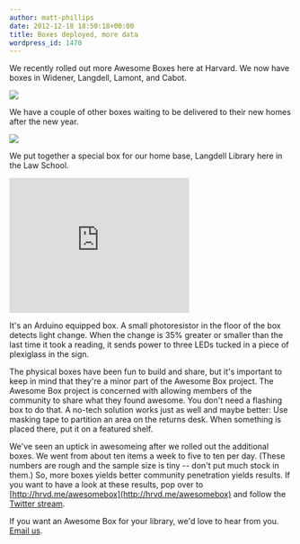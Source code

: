 ```yaml
---
author: matt-phillips
date: 2012-12-18 18:50:18+00:00
title: Boxes deployed, more data
wordpress_id: 1470
---
```


We recently rolled out more Awesome Boxes here at Harvard. We now have boxes in Widener, Langdell, Lamont, and Cabot.

[![](http://librarylab.law.harvard.edu/blog/wp-content/uploads/2012/12/ab-locattion-wild-arrows.png)](http://librarylab.law.harvard.edu/blog/wp-content/uploads/2012/12/ab-locattion-wild-arrows.png)



We have a couple of other boxes waiting to be delivered to their new homes after the new year.

[![](http://librarylab.law.harvard.edu/blog/wp-content/uploads/2012/12/many-ab-lower-thin-1024x442.jpg)](http://librarylab.law.harvard.edu/blog/wp-content/uploads/2012/12/many-ab-lower-thin.jpg)



We put together a special box for our home base, Langdell Library here in the Law School.


<div class="embed-container"><iframe width="320" height="240" src="http://player.vimeo.com/video/55814585" frameborder="0" allowfullscreen></iframe></div>


It's an Arduino equipped box. A small photoresistor in the floor of the box detects light change. When the change is 35% greater or smaller than the last time it took a reading, it sends power to three LEDs tucked in a piece of plexiglass in the sign.

The physical boxes have been fun to build and share, but it's important to keep in mind that they're a minor part of the Awesome Box project. The Awesome Box project is concerned with allowing members of the community to share what they found awesome. You don't need a flashing box to do that. A no-tech solution works just as well and maybe better: Use masking tape to partition an area on the returns desk. When something is placed there, put it on a featured shelf.

We've seen an uptick in awesomeing after we rolled out the additional boxes. We went from about ten items a week to five to ten per day. (These numbers are rough and the sample size is tiny -- don't put much stock in them.) So, more boxes yields better community penetration yields results. If you want to have a look at these results, pop over to [http://hrvd.me/awesomebox](http://hrvd.me/awesomebox) and follow the [Twitter stream](http://twitter.com/hlawesome).

If you want an Awesome Box for your library, we'd love to hear from you. [Email us](http://librarylab.law.harvard.edu/about.html).
